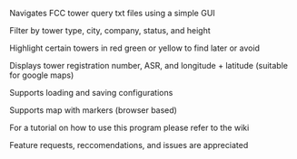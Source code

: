Navigates FCC tower query txt files using a simple GUI

Filter by tower type, city, company, status, and height

Highlight certain towers in red green or yellow to find later or avoid

Displays tower registration number, ASR, and longitude + latitude (suitable for google maps)

Supports loading and saving configurations

Supports map with markers (browser based)

For a tutorial on how to use this program please refer to the wiki

Feature requests, reccomendations, and issues are appreciated
